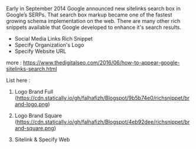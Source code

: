 Early in September 2014 Google announced new sitelinks search box in Google’s SERPs. That search box markup became one of the fastest growing schema implementation on the web.
There are many other rich snippets available that Google developed to enhance it's search results.
- Social Media Links Rich Snippet
- Specify Organization's Logo
- Specify Website URL


more : https://www.thedigitalseo.com/2016/06/how-to-appear-google-sitelinks-search.html


List here :
1. Logo Brand Full (https://cdn.statically.io/gh/falhafizh/Blogspot/9b5b74e0/richsnippet/brand-logo.png)
2. Logo Brand Square (https://cdn.statically.io/gh/falhafizh/Blogspot/4eb92dee/richsnippet/brand-square.png)

2. Sitelink & Specify Web

